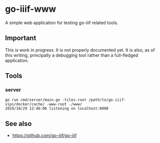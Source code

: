 # go-iiif-www

A simple web application for testing go-iiif related tools.

## Important

This is work in progress. It is not properly documented yet. It is also, as of this writing, principally a debugging tool rather than a full-fledged application.

## Tools

### server

```
go run cmd/server/main.go -tiles-root /path/to/go-iiif-vips/docker/cache/ -www-root ./www/
2019/10/29 12:46:06 listening on localhost:8080
```

## See also

* https://github.com/go-iiif/go-iiif
